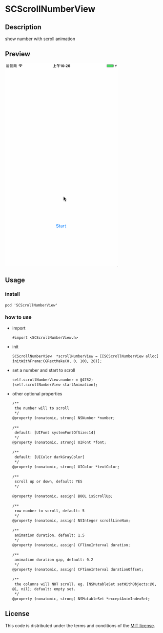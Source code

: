 # SCScrollNumberView

## Description
show number with scroll animation

## Preview
![image](https://raw.githubusercontent.com/Aevit/SCScrollNumberView/master/scroll_number.gif)   

## Usage

### install
`pod 'SCScrollNumberView'`  

### how to use  

* import  

	```
	#import <SCScrollNumberView.h>
	```

* init
 
	```
	SCScrollNumberView  *scrollNumberView = [[SCScrollNumberView alloc] initWithFrame:CGRectMake(0, 0, 100, 20)];
	```

* set a number and start to scroll

	```
	self.scrollNumberView.number = @4782;
	[self.scrollNumberView startAnimation];
	```
	
* other optional properties

	```
	/**
	 the number will to scroll
	 */
	@property (nonatomic, strong) NSNumber *number;
	
	/**
	 default: [UIFont systemFontOfSize:14]
	 */
	@property (nonatomic, strong) UIFont *font;
	
	/**
	 default: [UIColor darkGrayColor]
	 */
	@property (nonatomic, strong) UIColor *textColor;
	
	/**
	 scroll up or down, default: YES
	 */
	
	@property (nonatomic, assign) BOOL isScrollUp;
	
	/**
	 row number to scroll, default: 5
	 */
	@property (nonatomic, assign) NSInteger scrollLineNum;
	
	/**
	 animation duration, default: 1.5
	 */
	@property (nonatomic, assign) CFTimeInterval duration;
	
	/**
	 animation duration gap, default: 0.2
	 */
	@property (nonatomic, assign) CFTimeInterval durationOffset;
	
	/**
	 the columns will NOT scroll. eg. [NSMutableSet setWithObjects:@0, @1, nil]; default: empty set.
	 */
	@property (nonatomic, strong) NSMutableSet *exceptAnimIndexSet;
	```
	
	
## License

This code is distributed under the terms and conditions of the [MIT license](https://raw.githubusercontent.com/Aevit/SCScrollNumberView/master/LICENSE). 